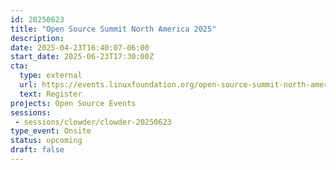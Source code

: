 ```yaml
---
id: 20250623
title: "Open Source Summit North America 2025"
description: 
date: 2025-04-23T16:40:07-06:00
start_date: 2025-06-23T17:30:00Z
cta: 
  type: external
  url: https://events.linuxfoundation.org/open-source-summit-north-america/
  text: Register
projects: Open Source Events
sessions: 
 - sessions/clowder/clowder-20250623
type_event: Onsite
status: upcoming
draft: false
---
```




